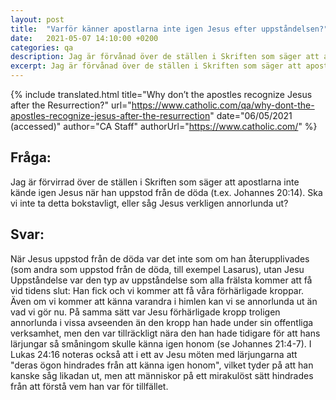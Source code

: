 ```yaml
---
layout: post
title:  "Varför känner apostlarna inte igen Jesus efter uppståndelsen?"
date:   2021-05-07 14:10:00 +0200
categories: qa
description: Jag är förvånad över de ställen i Skriften som säger att apostlarna inte kände igen Jesus när han uppstod från de döda (t.ex. Johannes 20:14). Ska vi inte ta detta bokstavligt, eller såg Jesus verkligen annorlunda ut? 
excerpt: Jag är förvånad över de ställen i Skriften som säger att apostlarna inte kände igen Jesus när han uppstod från de döda (t.ex. Johannes 20:14). Ska vi inte ta detta bokstavligt, eller såg Jesus verkligen annorlunda ut? 
---
```



{% include translated.html 
    title="Why don’t the apostles recognize Jesus after the Resurrection?" 
    url="https://www.catholic.com/qa/why-dont-the-apostles-recognize-jesus-after-the-resurrection"
     date="06/05/2021 (accessed)" 
    author="CA Staff" 
    authorUrl="https://www.catholic.com/" 
%}

## Fråga:
Jag är förvirrad över de ställen i Skriften som säger att apostlarna inte kände igen Jesus när han uppstod från de döda (t.ex. Johannes 20:14). Ska vi inte ta detta bokstavligt, eller såg Jesus verkligen annorlunda ut?

## Svar:

När Jesus uppstod från de döda var det inte som om han återupplivades (som andra som uppstod från de döda, till exempel Lasarus), utan Jesu Uppståndelse var den typ av uppståndelse som alla frälsta kommer att få vid tidens slut: Han fick och vi kommer att få våra förhärligade kroppar. Även om vi kommer att känna varandra i himlen kan vi se annorlunda ut än vad vi gör nu. På samma sätt var Jesu förhärligade kropp troligen annorlunda i vissa avseenden än den kropp han hade under sin offentliga verksamhet, men den var tillräckligt nära den han hade tidigare för att hans lärjungar så småningom skulle känna igen honom (se Johannes 21:4-7). I Lukas 24:16 noteras också att i ett av Jesu möten med lärjungarna att "deras ögon hindrades från att känna igen honom", vilket tyder på att han kanske såg likadan ut, men att människor på ett mirakulöst sätt hindrades från att förstå vem han var för tillfället.


